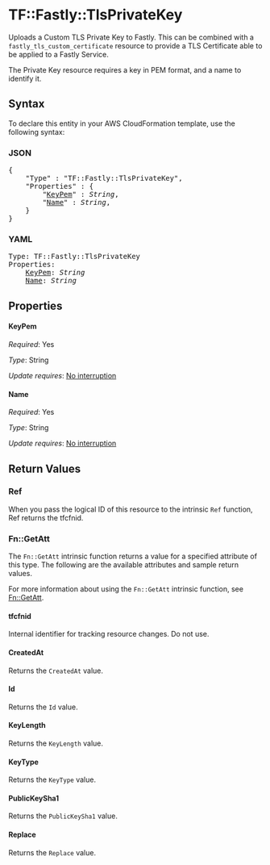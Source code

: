 # TF::Fastly::TlsPrivateKey

Uploads a Custom TLS Private Key to Fastly. This can be combined with a `fastly_tls_custom_certificate` resource to provide a TLS Certificate able to be applied to a Fastly Service.

The Private Key resource requires a key in PEM format, and a name to identify it.

## Syntax

To declare this entity in your AWS CloudFormation template, use the following syntax:

### JSON

<pre>
{
    "Type" : "TF::Fastly::TlsPrivateKey",
    "Properties" : {
        "<a href="#keypem" title="KeyPem">KeyPem</a>" : <i>String</i>,
        "<a href="#name" title="Name">Name</a>" : <i>String</i>,
    }
}
</pre>

### YAML

<pre>
Type: TF::Fastly::TlsPrivateKey
Properties:
    <a href="#keypem" title="KeyPem">KeyPem</a>: <i>String</i>
    <a href="#name" title="Name">Name</a>: <i>String</i>
</pre>

## Properties

#### KeyPem

_Required_: Yes

_Type_: String

_Update requires_: [No interruption](https://docs.aws.amazon.com/AWSCloudFormation/latest/UserGuide/using-cfn-updating-stacks-update-behaviors.html#update-no-interrupt)

#### Name

_Required_: Yes

_Type_: String

_Update requires_: [No interruption](https://docs.aws.amazon.com/AWSCloudFormation/latest/UserGuide/using-cfn-updating-stacks-update-behaviors.html#update-no-interrupt)

## Return Values

### Ref

When you pass the logical ID of this resource to the intrinsic `Ref` function, Ref returns the tfcfnid.

### Fn::GetAtt

The `Fn::GetAtt` intrinsic function returns a value for a specified attribute of this type. The following are the available attributes and sample return values.

For more information about using the `Fn::GetAtt` intrinsic function, see [Fn::GetAtt](https://docs.aws.amazon.com/AWSCloudFormation/latest/UserGuide/intrinsic-function-reference-getatt.html).

#### tfcfnid

Internal identifier for tracking resource changes. Do not use.

#### CreatedAt

Returns the <code>CreatedAt</code> value.

#### Id

Returns the <code>Id</code> value.

#### KeyLength

Returns the <code>KeyLength</code> value.

#### KeyType

Returns the <code>KeyType</code> value.

#### PublicKeySha1

Returns the <code>PublicKeySha1</code> value.

#### Replace

Returns the <code>Replace</code> value.

